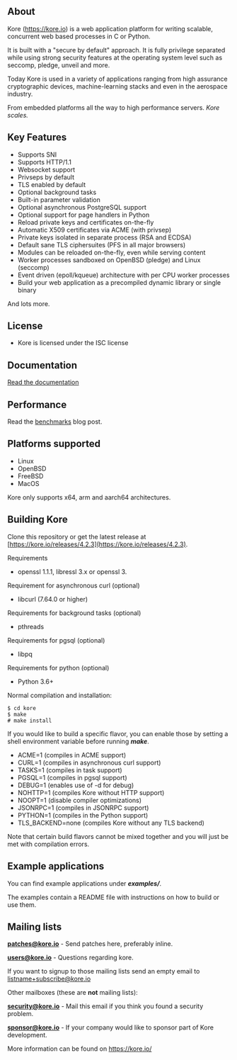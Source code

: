 About
-----

Kore (https://kore.io) is a web application platform for writing scalable,
concurrent web based processes in C or Python.

It is built with a "secure by default" approach. It is fully privilege
separated while using strong security features at the operating system level
such as seccomp, pledge, unveil and more.

Today Kore is used in a variety of applications ranging from high assurance
cryptographic devices, machine-learning stacks and even in the aerospace
industry.

From embedded platforms all the way to high performance servers. *Kore scales.*

Key Features
------------
* Supports SNI
* Supports HTTP/1.1
* Websocket support
* Privseps by default
* TLS enabled by default
* Optional background tasks
* Built-in parameter validation
* Optional asynchronous PostgreSQL support
* Optional support for page handlers in Python
* Reload private keys and certificates on-the-fly
* Automatic X509 certificates via ACME (with privsep)
* Private keys isolated in separate process (RSA and ECDSA)
* Default sane TLS ciphersuites (PFS in all major browsers)
* Modules can be reloaded on-the-fly, even while serving content
* Worker processes sandboxed on OpenBSD (pledge) and Linux (seccomp)
* Event driven (epoll/kqueue) architecture with per CPU worker processes
* Build your web application as a precompiled dynamic library or single binary

And lots more.

License
-------
* Kore is licensed under the ISC license

Documentation
--------------
[Read the documentation](https://docs.kore.io/4.2.0/)

Performance
-----------
Read the [benchmarks](https://blog.kore.io/posts/benchmarks) blog post.

Platforms supported
-------------------
* Linux
* OpenBSD
* FreeBSD
* MacOS

Kore only supports x64, arm and aarch64 architectures.

Building Kore
-------------
Clone this repository or get the latest release at [https://kore.io/releases/4.2.3](https://kore.io/releases/4.2.3).

Requirements
* openssl 1.1.1, libressl 3.x or openssl 3.

Requirement for asynchronous curl (optional)
* libcurl (7.64.0 or higher)

Requirements for background tasks (optional)
* pthreads

Requirements for pgsql (optional)
* libpq

Requirements for python (optional)
* Python 3.6+

Normal compilation and installation:

```
$ cd kore
$ make
# make install
```

If you would like to build a specific flavor, you can enable
those by setting a shell environment variable before running **_make_**.

* ACME=1 (compiles in ACME support)
* CURL=1 (compiles in asynchronous curl support)
* TASKS=1 (compiles in task support)
* PGSQL=1 (compiles in pgsql support)
* DEBUG=1 (enables use of -d for debug)
* NOHTTP=1 (compiles Kore without HTTP support)
* NOOPT=1 (disable compiler optimizations)
* JSONRPC=1 (compiles in JSONRPC support)
* PYTHON=1 (compiles in the Python support)
* TLS_BACKEND=none (compiles Kore without any TLS backend)

Note that certain build flavors cannot be mixed together and you will just
be met with compilation errors.

Example applications
-----------------
You can find example applications under **_examples/_**.

The examples contain a README file with instructions on how
to build or use them.

Mailing lists
-------------

**patches@kore.io** - Send patches here, preferably inline.

**users@kore.io** - Questions regarding kore.


If you want to signup to those mailing lists send an empty email to
	listname+subscribe@kore.io


Other mailboxes (these are **not** mailing lists):

**security@kore.io** - Mail this email if you think you found a security problem.

**sponsor@kore.io** - If your company would like to sponsor part of Kore development.

More information can be found on https://kore.io/

